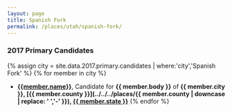 ```yaml
---
layout: page
title: Spanish Fork
permalink: /places/utah/spanish-fork/
---
```


### 2017 Primary Candidates
{% assign city = site.data.2017.primary.candidates | where:'city','Spanish Fork' %}
{% for member in city  %}
- <strong>[{{member.name}}](../../../people/{{member.id}})</strong>, Candidate for <strong>{{ member.body }}</strong> of <strong>{{ member.city }}, [{{ member.county }}](../../../places/{{ member.county | downcase | replace: ' ','-' }}), [{{ member.state }}](../../../places)</strong>
{% endfor %}
